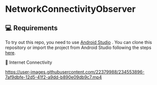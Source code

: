 # NetworkConnectivityObserver

💻 Requirements
------------
To try out this repo, you need to use [Android Studio](https://developer.android.com/studio)
. You can clone this repository or import the project from Android Studio following the steps
[here](https://developer.android.com/jetpack/compose/setup#sample).

🧬 Internet Connectivity 

https://user-images.githubusercontent.com/22379988/234553896-7af9dbfe-12d5-41f2-a9dd-b890e09db9c7.mp4

